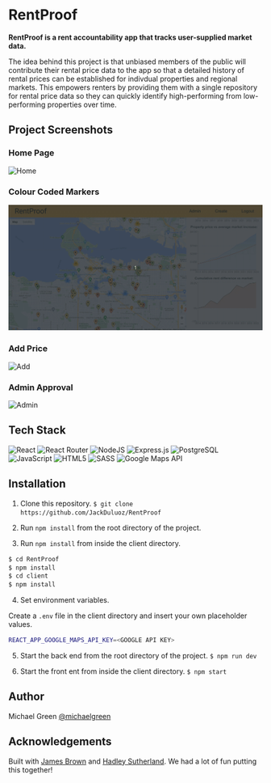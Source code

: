 # RentProof

**RentProof is a rent accountability app that tracks user-supplied market data.**

The idea behind this project is that unbiased members of the public will contribute their rental price data to the app so that a detailed history of rental prices can be established for indivdual properties and regional markets. This empowers renters by providing them with a single repository for rental price data so they can quickly identify high-performing from low-performing properties over time.   

## Project Screenshots

### Home Page

![Home](./server/assets/home-page.gif)

### Colour Coded Markers

![Markers](./server/assets/markers.gif)

### Add Price

![Add](./server/assets/add.gif)

### Admin Approval

![Admin](./server/assets/approve.gif)

## Tech Stack

![React](https://img.shields.io/badge/react-%2320232a.svg?style=for-the-badge&logo=react&logoColor=%2361DAFB)
![React Router](https://img.shields.io/badge/React_Router-CA4245?style=for-the-badge&logo=react-router&logoColor=white)
![NodeJS](https://img.shields.io/badge/node.js-6DA55F?style=for-the-badge&logo=node.js&logoColor=white)
![Express.js](https://img.shields.io/badge/express.js-%23404d59.svg?style=for-the-badge&logo=express&logoColor=%2361DAFB)
![PostgreSQL](https://img.shields.io/badge/postgresql-%2300f.svg?style=for-the-badge&logo=postgresql&logoColor=white)
![JavaScript](https://img.shields.io/badge/javascript-%23323330.svg?style=for-the-badge&logo=javascript&logoColor=%23F7DF1E)
![HTML5](https://img.shields.io/badge/html5-%23E34F26.svg?style=for-the-badge&logo=html5&logoColor=white)
![SASS](https://img.shields.io/badge/SASS-hotpink.svg?style=for-the-badge&logo=SASS&logoColor=white)
![Google Maps API](https://img.shields.io/badge/google_maps_api-4285F4?style=for-the-badge&logo=google&logoColor=white)

## Installation

1. Clone this repository.
```$ git clone https://github.com/JackDuluoz/RentProof```

2. Run `npm install` from the root directory of the project.

3. Run `npm install` from inside the client directory.

```bash
$ cd RentProof
$ npm install
$ cd client
$ npm install
```

4. Set environment variables.

  Create a `.env` file in the client directory and insert your own placeholder values.

```bash
REACT_APP_GOOGLE_MAPS_API_KEY=<GOOGLE API KEY>
```

5. Start the back end from the root directory of the project.
`$ npm run dev`

6. Start the front ent from inside the client directory.
`$ npm start`

## Author

Michael Green [@michaelgreen](https://github.com/JackDuluoz)

## Acknowledgements

Built with [James Brown](https://github.com/jamesraymondbrown) and [Hadley Sutherland](https://github.com/Vuvvy1). We had a lot of fun putting this together!